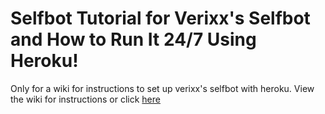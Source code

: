 # Selfbot Tutorial for Verixx's Selfbot and How to Run It 24/7 Using Heroku!
Only for a wiki for instructions to set up verixx's selfbot with heroku. View the wiki for instructions or click [here](https://github.com/SharpBit/selfbot.tutorial/wiki/Set-up-verixx%27s-selfbot-with-Heroku!)
